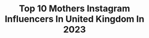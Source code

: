 ---
title: Top 10 Mothers Instagram Influencers In United Kingdom In 2023
description: >-
  Find top mothers Instagram influencers in United Kingdom in 2023. Most popular hashtags: #family #fashionblogger #summervibes.
platform: Instagram
hits: 843
text_top: Identify the top-rated Instagram accounts on inBeat.
text_bottom: inBeat holds 843 Instagram influencers like this in United Kingdom for you to contact.
profiles:
  - username: "des_reen"
    fullname: >-
      Desreen✨
    bio: >-
      Motherhood • Affordable Fashion • Lifestyle 📍London 💌 asha@spotlight-management.com Links, YouTube & more👇🏾
    location: "United Kingdom"
    followers: 59549
    engagement: 421
    commentsToLikes: 0.054246
    id: ck0tusheu8j0k0i19502tw9mk
    verified: false
    hashtags: "#findyourwow, #mumlife, #newin, #affordablefashion"
  - username: "faabsuu"
    fullname: >-
      Azalea Elezaj
    bio: >-
      Blessed with two! Azalea & Denzel 🤍 Motherhood | Fashion | Lifestyle
    location: "United Kingdom"
    followers: 30093
    engagement: 941
    commentsToLikes: 0.030666
    id: ck5zx41327avu0i14x1m3utb4
    verified: false
    hashtags: "#italistbyou, #italistmagazine, #baseuk, #burberry"
  - username: "penelopeanastasopoulou"
    fullname: >-
      Penelope
    bio: >-
      Actress 🦄 Singer for #MamaSingsFire 🤘🏻 Lydia & Electra ‘s mother 🐯💜🐯 @fotisbenardo soulmate 💖 For business enquiries: Booking@inthefab.com
    location: "United Kingdom"
    followers: 371242
    engagement: 356
    commentsToLikes: 0.006643
    id: ck5q8m09j6u7g0i119fc81cpj
    verified: false
    hashtags: "#mamasingsfire, #lifeisabeachtv, #family, #inthefab"
  - username: "pasta_proseccoandparenting"
    fullname: >-
      Aileen - sahm to three, on a slow living journey 🌿
    bio: >-
      Rural living, home reno, slow motherhood and foodie all with a dash of Prosecco 🥂 📧 enquiries@pastaproseccoandparenting.com
    location: "United Kingdom"
    followers: 30030
    engagement: 181
    commentsToLikes: 0.101029
    id: ckap92kgtqyam0i78w8nzx3ld
    verified: false
    hashtags: "#stayathomemum, #ukmums, #mindfulmama, #tiredmummy"
  - username: "rose_bertram"
    fullname: >-
      Rose Bertram
    bio: >-
      @nextmodels Paris / Milan @thesquadmanagement London Management : bradley@and-talent.com Mother of 2 🤍 @wethecurl
    location: "United Kingdom"
    followers: 1019994
    engagement: 143
    commentsToLikes: 0.009122
    id: ck135jb791pol0i19rcejz9ol
    verified: true
    hashtags: "#pyjama, #wethecurl, #leolivexrosebertram, #newin"
  - username: "dymund"
    fullname: >-
      Dymund
    bio: >-
      🇬🇧 | 🇨🇩 | 🇦🇴 Wife and mother of 4 & lover of fashion CAST MEMBER @sololabien_realtalk 3 million+ views on youtube depop.com/dymund
    location: "United Kingdom"
    followers: 41634
    engagement: 952
    commentsToLikes: 0.022857
    id: ck8taswelsx410j78ysluuzgn
    verified: false
    hashtags: "#fashionnovapartner, #reelitfeelit, #explorereels, #reels"
  - username: "queen_esslas"
    fullname: >-
      ♛ 𝐄𝐬𝐥𝐚 & 𝐒𝐭𝐞𝐥𝐚 ♛
    bio: >-
      ❥The instagram Super★🇬🇧~🇦🇱 As seen on magazine @guess @billionwomanofficial @justbaby and everywhere on 🌐 ••Fashion mother and baby •• for collab📩
    location: "United Kingdom"
    followers: 52156
    engagement: 1057
    commentsToLikes: 0.065700
    id: ckaoydcpih1e50i780wstc021
    verified: false
    hashtags: "#butterflydress, #fashionnova, #baby, #fashionstyle"
  - username: "breathlesslymothering"
    fullname: >-
      Rachel ♥ Plus Three
    bio: >-
      🕊👱🏻‍♀️🧒🏼👶🏼 🌿Mothering on Oxygen 🍂PF 24% Remaining Lung Function 🥀Respiratory|Heart Failure 🏡 Hospice|Palliative Care 👸🏼CD|Ileostomy 💌PR|DM/email
    location: "United Kingdom"
    followers: 26200
    engagement: 1299
    commentsToLikes: 0.071208
    id: ck0tyby2vmckc0i19b1r4zive
    verified: false
    hashtags: "#disabledmodel, #channelmum, #stillbreathing, #disabledblooger"
  - username: "jordan.and.hunter"
    fullname: >-
      🦋Jordan🦋
    bio: >-
      💜Crazy Ass Mother 💚Tea/wine dependant 💗Fashion obsessed 💛Dry shampoo queen ⁣💗Mum Bun⁣ Inventor 💚Lover of Cake & Makeup 💛Content creator 💜Surrey
    location: "United Kingdom"
    followers: 12622
    engagement: 908
    commentsToLikes: 0.115271
    id: ck6tt4khr8kac0j71x5va6ar2
    verified: false
    hashtags: "#babesofmissguided, #teampourmoi, #notanadjustafan, #gifted"
  - username: "njb7nyc"
    fullname: >-
      njb7nyc@gmail.com
    bio: >-
      FL📍~Promoting healthy hair & aspects of motherhood unplugged🇭🇹 ~Inahsinaturals Ambassador: Use discount code- njb7nyc for 15% off purchase
    location: "United Kingdom"
    followers: 99506
    engagement: 698
    commentsToLikes: 0.018549
    id: ck5cgeohxoopc0i11r1x76sw4
    verified: false
    hashtags: "#kidshairstyles, #naturalhair, #protectivestyles, #twists"
---
